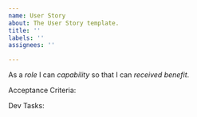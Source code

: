 ```yaml
---
name: User Story
about: The User Story template.
title: ''
labels: ''
assignees: ''

---
```


As a *role* I can *capability* so that I can *received benefit*.

Acceptance Criteria:


Dev Tasks:
